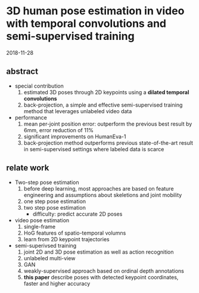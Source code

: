 # 3D human pose estimation in video with temporal convolutions and semi-supervised training
2018-11-28

## abstract
+ special contribution
    1. estimated 3D poses through 2D keypoints using a **dilated temporal convolutions**
    2. back-projection, a simple and effective semi-supervised training method that leverages unlabeled video data
+ performance
    1. mean per-joint position error: outperform the previous best result by 6mm, error reduction of 11%
    2. significant improvements on HumanEva-1
    3. back-projection method outperforms previous state-of-the-art result in semi-supervised settings where labeled data is scarce

## relate work
+ Two-step pose estimation
    1. before deep learning, most approaches are based on feature engineering and assumptions about skeletions and joint mobility
    2. one step pose estimation
    3. two step pose estimation
        + difficulty: predict accurate 2D poses
+ video pose estimation
    1. single-frame
    2. HoG features of spatio-temporal volumns
    3. learn from 2D keypoint trajectories
+ semi-superivsed training
    1. joint 2D and 3D pose estimation as well as action recognition
    2. unlabeled multi-view
    3. GAN
    4. weakly-supervised approach based on ordinal depth annotations
    5. **this paper** describe poses with detected keypoint coordinates, faster and higher accuracy


